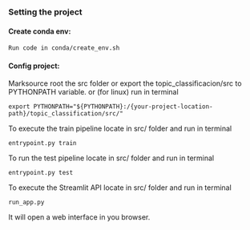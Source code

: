 
### Setting the project 
#### Create conda env:
    Run code in conda/create_env.sh

#### Config project:
Marksource root the src folder or export the topic_classificacion/src to PYTHONPATH variable. or (for linux) run in terminal

    export PYTHONPATH="${PYTHONPATH}:/{your-project-location-path}/topic_classification/src/"

 To execute the train pipeline locate in src/ folder and run in terminal

    entrypoint.py train 

To run the test pipeline locate in src/ folder and run in terminal 

    entrypoint.py test 

To execute the Streamlit API locate in src/ folder and run in terminal 

    run_app.py

It will open a web interface in you browser.
